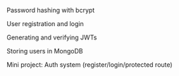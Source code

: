 Password hashing with bcrypt

User registration and login

Generating and verifying JWTs

Storing users in MongoDB

Mini project: Auth system (register/login/protected route)